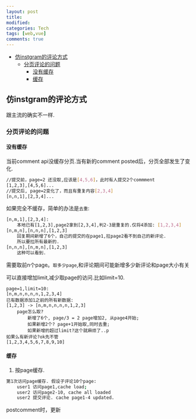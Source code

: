 ```yaml
---
layout: post
title:
modified:
categories: Tech
tags: [web,vue]
comments: true
---
```


<!-- TOC -->

- [仿instgram的评论方式](#仿instgram的评论方式)
    - [分页评论的问题](#分页评论的问题)
        - [没有缓存](#没有缓存)
        - [缓存](#缓存)

<!-- /TOC -->


## 仿instgram的评论方式


跟主流的确实不一样.


### 分页评论的问题

#### 没有缓存
当前comment api没缓存分页.当有新的comment posted后，分页全部发生了变化.

```sh
//提交前，page=2 还没取,应该是[4,5,6]，此时有人提交2个commment
[1,2,3],[4,5,6]...
//提交后, page=2变化了，而且有重复内容[2,3,4]
[n,n,1],[2,3,4]...
```

如果完全不缓存，简单的办法是`去重`:
```sh
[n,m,1],[2,3,4]:
    本地已有[1,2,3],page2拿到[2,3,4],判2-3是重复的.仅将4添加: [1,2,3,4]
[n,m,n],[n,n,n],[1,2,3]
    回复期间新增了6个，自己的提交的在page1,拉page2看不到自己的新评论.
    所以要拉所有最新的.
[n,n,n],[n,m,n],[1,2,3]
    这种可以看到.
```
需要取前n个page。`取多少page`,和评论期间可能新增多少新评论和page大小有关

可以直接增加limit,减少取page的访问.比如limit=10.
```
page=1,limit=10:
[n,m,n,n,n,n,1,2,3,4]
已有数据添加1之前的所有新数据:
[1,2,3] -> [n,m,n,n,n,n,1,2,3]
    page怎么取? 
        新增了6个, page/3 = 2 page增加2, 从page4开始;
        如果新增2个? page+1开始取,同时去重;
        如果新增的超过limit?这个就麻烦了..p
如果么有新评论?ok先不管
[1,2,3,4,5,6,7,8,9,10]
```

#### 缓存

1. 按page缓存.

```sh
第1次访问page缓存. 假设子评论10个page:
    user1 访问page1,cache load;
    user2 访问page2-10, cache all loaded
    user2 提交评论. cache page1-4 updated.
```



 postcomment时，更新





